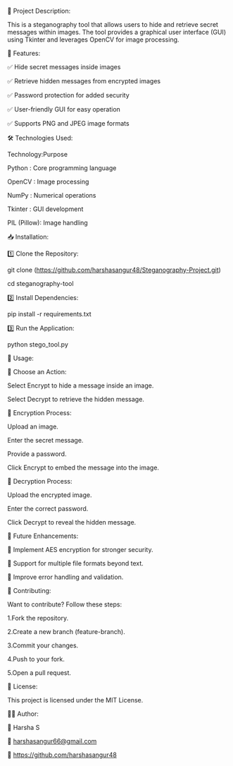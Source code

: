 📌 Project Description:

This is a steganography tool that allows users to hide and retrieve secret messages within images. The tool provides a graphical user interface (GUI) using Tkinter and leverages OpenCV for image processing.

🚀 Features:

✅ Hide secret messages inside images

✅ Retrieve hidden messages from encrypted images

✅ Password protection for added security

✅ User-friendly GUI for easy operation

✅ Supports PNG and JPEG image formats

🛠 Technologies Used:

Technology:Purpose

Python	   :    Core programming language

OpenCV	   :    Image processing

NumPy	     :   Numerical operations

Tkinter	   :   GUI development

PIL (Pillow): Image handling

📥 Installation:

1️⃣ Clone the Repository:

git clone (https://github.com/harshasangur48/Steganography-Project.git)

cd steganography-tool

2️⃣ Install Dependencies:

pip install -r requirements.txt

3️⃣ Run the Application:

python stego_tool.py

📌 Usage:

🔹 Choose an Action:

Select Encrypt to hide a message inside an image.

Select Decrypt to retrieve the hidden message.

🔹 Encryption Process:

Upload an image.

Enter the secret message.

Provide a password.

Click Encrypt to embed the message into the image.

🔹 Decryption Process:

Upload the encrypted image.

Enter the correct password.

Click Decrypt to reveal the hidden message.

🔮 Future Enhancements:

🔸 Implement AES encryption for stronger security.

🔸 Support for multiple file formats beyond text.

🔸 Improve error handling and validation.

🤝 Contributing:

Want to contribute? Follow these steps:

1.Fork the repository.

2.Create a new branch (feature-branch).

3.Commit your changes.

4.Push to your fork.

5.Open a pull request.

📜 License:

This project is licensed under the MIT License.

👨‍💻 Author:

📌 Harsha S

📧 harshasangur66@gmail.com

🔗 https://github.com/harshasangur48
